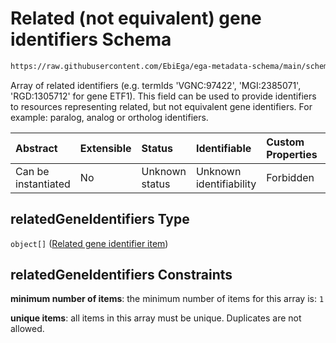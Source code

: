 # Related (not equivalent) gene identifiers Schema

```txt
https://raw.githubusercontent.com/EbiEga/ega-metadata-schema/main/schemas/EGA.common-definitions.json#/definitions/geneDescriptor/properties/relatedGeneIdentifiers
```

Array of related identifiers (e.g. termIds 'VGNC:97422', 'MGI:2385071', 'RGD:1305712' for gene ETF1). This field can be used to provide identifiers to resources representing related, but not equivalent gene identifiers. For example: paralog, analog or ortholog identifiers.

| Abstract            | Extensible | Status         | Identifiable            | Custom Properties | Additional Properties | Access Restrictions | Defined In                                                                                           |
| :------------------ | :--------- | :------------- | :---------------------- | :---------------- | :-------------------- | :------------------ | :--------------------------------------------------------------------------------------------------- |
| Can be instantiated | No         | Unknown status | Unknown identifiability | Forbidden         | Forbidden             | none                | [EGA.common-definitions.json\*](../../../schemas/EGA.common-definitions.json "open original schema") |

## relatedGeneIdentifiers Type

`object[]` ([Related gene identifier item](ega-4-definitions-gene-descriptor-properties-related-not-equivalent-gene-identifiers-related-gene-identifier-item.md))

## relatedGeneIdentifiers Constraints

**minimum number of items**: the minimum number of items for this array is: `1`

**unique items**: all items in this array must be unique. Duplicates are not allowed.
